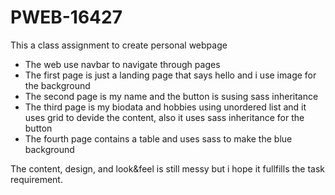 # PWEB-16427

This a class assignment to create personal webpage
   - The web use navbar to navigate through pages
   - The first page is just a landing page that says hello and i use image for the background
   - The second page is my name and the button is susing sass inheritance
   - The third page is my biodata and hobbies using unordered list and it uses grid to devide the content, also it uses sass inheritance        for the button
   - The fourth page contains a table and uses sass to make the blue background

The content, design, and look&feel is still messy but i hope it fullfills the task requirement.


